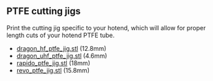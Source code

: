 ## PTFE cutting jigs

Print the cutting jig specific to your hotend, which will allow for proper length cuts of your hotend PTFE tube.

- [dragon_hf_ptfe_jig.stl](https://github.com/thunderkeys/FilamAtrix/blob/main/STLs/cutting_jigs/dragon_hf_ptfe_jig.stl) (12.8mm)
- [dragon_uhf_ptfe_jig.stl](https://github.com/thunderkeys/FilamAtrix/blob/main/STLs/cutting_jigs/dragon_uhf_ptfe_jig.stl) (4.6mm)
- [rapido_ptfe_jig.stl](https://github.com/thunderkeys/FilamAtrix/blob/main/STLs/cutting_jigs/rapido_ptfe_jig.stl) (18mm)
- [revo_ptfe_jig.stl](https://github.com/thunderkeys/FilamAtrix/blob/main/STLs/cutting_jigs/revo_ptfe_jig) (15.8mm)
